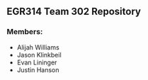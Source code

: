 ## EGR314 Team 302 Repository

### Members:
* Alijah Williams
* Jason Klinkbeil
* Evan Lininger
* Justin Hanson

<!--
    Things to update:
        *software proposal
        *block diagram varification table
-->

